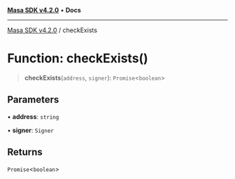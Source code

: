 [**Masa SDK v4.2.0**](../README.md) • **Docs**

***

[Masa SDK v4.2.0](../globals.md) / checkExists

# Function: checkExists()

> **checkExists**(`address`, `signer`): `Promise`\<`boolean`\>

## Parameters

• **address**: `string`

• **signer**: `Signer`

## Returns

`Promise`\<`boolean`\>
